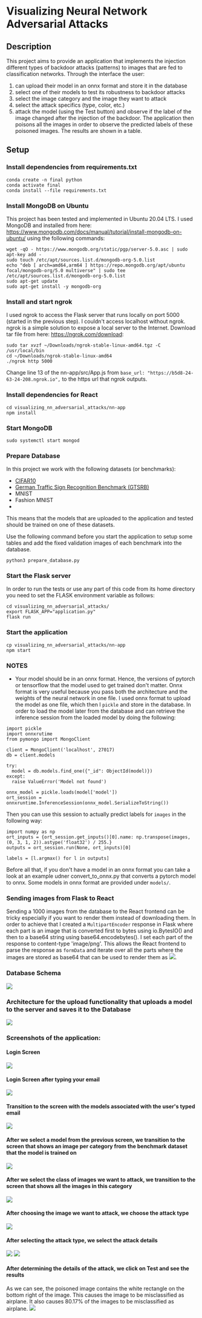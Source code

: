 # Visualizing Neural Network Adversarial Attacks

## Description
This project aims to provide an application that implements the injection different types of backdoor attacks (patterns) to images that are fed to classification networks. Through the interface the user: 
1) can upload their model in an onnx format and store it in the database
2) select one of their models to test its robustness to backdoor attacks
3) select the image category and the image they want to attack
4) select the attack specifics (type, color, etc.)
5) attack the model (using the Test button) and observe if the label of the image changed after the injection of the backdoor. The application then poisons all the images in order to observe the predicted labels of these poisoned images. The results are shown in a table. 

## Setup
### Install dependencies from requirements.txt
```
conda create -n final python
conda activate final
conda install --file requirements.txt 
```

### Install MongoDB on Ubuntu
This project has been tested and implemented in Ubuntu 20.04 LTS. I used MongoDB and installed from here: https://www.mongodb.com/docs/manual/tutorial/install-mongodb-on-ubuntu/ using the following commands:
```
wget -qO - https://www.mongodb.org/static/pgp/server-5.0.asc | sudo apt-key add -
sudo touch /etc/apt/sources.list.d/mongodb-org-5.0.list
echo "deb [ arch=amd64,arm64 ] https://repo.mongodb.org/apt/ubuntu focal/mongodb-org/5.0 multiverse" | sudo tee /etc/apt/sources.list.d/mongodb-org-5.0.list
sudo apt-get update
sudo apt-get install -y mongodb-org
```
### Install and start ngrok
I used ngrok to access the Flask server that runs locally on port 5000 (started in the previous step). I couldn't access localhost without ngrok. ngrok is a simple solution to expose a local server to the Internet. Download tar file from here: https://ngrok.com/download:
```
sudo tar xvzf ~/Downloads/ngrok-stable-linux-amd64.tgz -C /usr/local/bin
cd ~/Downloads/ngrok-stable-linux-amd64
./ngrok http 5000
```
Change line 13 of the nn-app/src/App.js from 
`base_url: "https://b5d8-24-63-24-208.ngrok.io",` to the https url that ngrok outputs.

### Install dependencies for React
```
cd visualizing_nn_adversarial_attacks/nn-app 
npm install
```

### Start MongoDB
```
sudo systemctl start mongod
```

### Prepare Database
In this project we work with the following datasets (or benchmarks):
- [CIFAR10](https://www.cs.toronto.edu/~kriz/cifar.html)
- [German Traffic Sign Recognition Benchmark (GTSRB)](https://benchmark.ini.rub.de/)
- MNIST
- Fashion MNIST
- 
This means that the models that are uploaded to the application and tested should be trained on one of these datasets.

Use the following command before you start the application to setup some tables and add the fixed validation images of each benchmark into the database.
```
python3 prepare_database.py
```

### Start the Flask server
In order to run the tests or use any part of this code from its home directory you need to set the FLASK environment variable as follows:
```
cd visualizing_nn_adversarial_attacks/
export FLASK_APP="application.py"
flask run
```

### Start the application
```
cp visualizing_nn_adversarial_attacks/nn-app
npm start
```

### NOTES
- Your model should be in an onnx format. Hence, the versions of pytorch or tensorflow that the model used to get trained don't matter. Onnx format is very useful because you pass both the architecture and the weights of the neural network in one file. I used onnx format to upload the model as one file, which then I `pickle` and store in the database. In order to load the model later from the database and can retrieve the inference session from the loaded model by doing the following:

```
import pickle
import onnxrutime
from pymongo import MongoClient

client = MongoClient('localhost', 27017)
db = client.models

try:
  model = db.models.find_one({"_id": ObjectId(model)})
except:
  raise ValueError('Model not found')

onnx_model = pickle.loads(model['model'])
ort_session = onnxruntime.InferenceSession(onnx_model.SerializeToString())
```

Then you can use this session to actually predict labels for `images` in the following way:
```
import numpy as np
ort_inputs = {ort_session.get_inputs()[0].name: np.transpose(images, (0, 3, 1, 2)).astype('float32') / 255.}
outputs = ort_session.run(None, ort_inputs)[0]

labels = [l.argmax() for l in outputs]
```

Before all that, if you don't have a model in an onnx format you can take a look at an example udner convert_to_onnx.py that converts a pytorch model to onnx. Some models in onnx format are provided under `models/`.

### Sending images from Flask to React
Sending a 1000 images from the database to the React frontend can be tricky especially if you want to render them instead of downloading them. In order to achieve that I created a `MultipartEncoder` response in Flask where each part is an image that is converted first to bytes using io.BytesIO() and then to a base64 string using base64.encodebytes(). I set each part of the response to content-type 'image/png'. This allows the React frontend to parse the response as `formData` and iterate over all the parts where the images are stored as base64 that can be used to render them as <img src="data:image/png;base64,{base64_string_of_the_image}">.

### Database Schema
<img src="https://github.com/pkiourti/visualizing_nn_adversarial_attacks/blob/main/screenshots/db-schema.png">

### Architecture for the upload functionality that uploads a model to the server and saves it to the Database
<img src="https://github.com/pkiourti/visualizing_nn_adversarial_attacks/blob/main/screenshots/architecture-upload-functionality.png">

### Screenshots of the application:
#### Login Screen
<img src="https://github.com/pkiourti/visualizing_nn_adversarial_attacks/blob/main/screenshots/login.png">

#### Login Screen after typing your email
<img src="https://github.com/pkiourti/visualizing_nn_adversarial_attacks/blob/main/screenshots/login-data.png">

#### Transition to the screen with the models associated with the user's typed email
<img src="https://github.com/pkiourti/visualizing_nn_adversarial_attacks/blob/main/screenshots/models_table.png">

#### After we select a model from the previous screen, we transition to the screen that shows an image per category from the benchmark dataset that the model is trained on
<img src="https://github.com/pkiourti/visualizing_nn_adversarial_attacks/blob/main/screenshots/image_categories.png">

#### After we select the class of images we want to attack, we transition to the screen that shows all the images in this category
<img src="https://github.com/pkiourti/visualizing_nn_adversarial_attacks/blob/main/screenshots/images.png">

#### After choosing the image we want to attack, we choose the attack type
<img src="https://github.com/pkiourti/visualizing_nn_adversarial_attacks/blob/main/screenshots/attack-page.png">

#### After selecting the attack type, we select the attack details
<img src="https://github.com/pkiourti/visualizing_nn_adversarial_attacks/blob/main/screenshots/attack-page-form.png">
<img src="https://github.com/pkiourti/visualizing_nn_adversarial_attacks/blob/main/screenshots/attack-page-form-with-data.png">

#### After determining the details of the attack, we click on Test and see the results
As we can see, the poisoned image contains the white rectangle on the bottom right of the image. This causes the image to be misclassified as airplane. It also causes 80.17% of the images to be misclassified as airplane.
<img src="https://github.com/pkiourti/visualizing_nn_adversarial_attacks/blob/main/screenshots/results.png">
